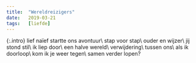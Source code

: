 ```yaml
---
title:  "Wereldreizigers"
date:   2019-03-21
tags:   [liefde]
---
```


{:.intro}
lief naïef startte ons avontuur\\
stap voor stap\\
ouder en wijzer\\
jij stond stil\\
ik liep door\\
een halve wereld\\
verwijdering\\
tussen ons\\
als ik doorloop\\
kom ik je weer tegen\\
samen verder lopen?
